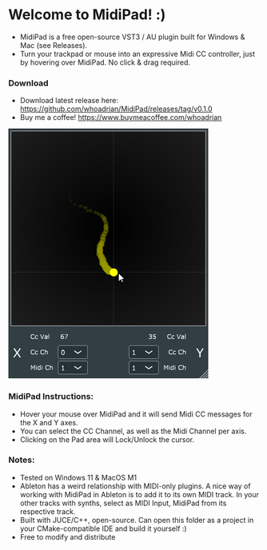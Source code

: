 # Welcome to MidiPad! :)

* MidiPad is a free open-source VST3 / AU plugin built for Windows & Mac (see Releases).
* Turn your trackpad or mouse into an expressive Midi CC controller, just by hovering over MidiPad. No click & drag required.

### Download
* Download latest release here: https://github.com/whoadrian/MidiPad/releases/tag/v0.1.0
* Buy me a coffee! https://www.buymeacoffee.com/whoadrian

![](./tools/screenshot.png)

### MidiPad Instructions:
* Hover your mouse over MidiPad and it will send Midi CC messages for the X and Y axes. 
* You can select the CC Channel, as well as the Midi Channel per axis.
* Clicking on the Pad area will Lock/Unlock the cursor.


### Notes:

* Tested on Windows 11 & MacOS M1
* Ableton has a weird relationship with MIDI-only plugins.
A nice way of working with MidiPad in Ableton is to add it to its own MIDI track.
In your other tracks with synths, select as MIDI Input, MidiPad from its respective track.
* Built with JUCE/C++, open-source. Can open this folder as a project in your CMake-compatible IDE and build it yourself :)
* Free to modify and distribute
